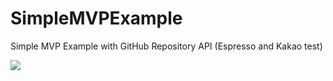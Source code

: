 # SimpleMVPExample
Simple MVP Example with GitHub Repository API (Espresso and Kakao test)

<a href="https://www.slideshare.net/ssuser400036/android-ui-test-espressokakao"><img src="https://user-images.githubusercontent.com/12404118/68076173-9e3a9e00-fdf4-11e9-974b-2e503d88585c.png"/></a>
